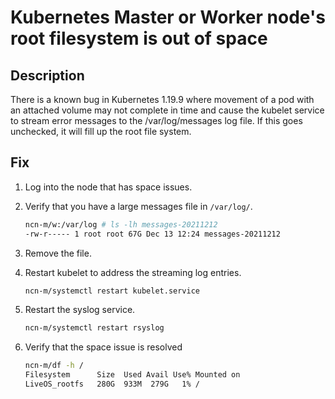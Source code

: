 # Kubernetes Master or Worker node's root filesystem is out of space

## Description

 There is a known bug in Kubernetes 1.19.9 where movement of a pod with an attached volume may not complete in time and cause the kubelet service to stream error messages to the /var/log/messages log file. If this goes unchecked, it will fill up the root file system.

## Fix

1. Log into the node that has space issues.
1. Verify that you have a large messages file in `/var/log/`.

   ```bash
   ncn-m/w:/var/log # ls -lh messages-20211212
   -rw-r----- 1 root root 67G Dec 13 12:24 messages-20211212
   ```

1. Remove the file.
1. Restart kubelet to address the streaming log entries.

   ```bash
   ncn-m/systemctl restart kubelet.service
   ```

1. Restart the syslog service.

   ```bash
   ncn-m/systemctl restart rsyslog
   ```

1. Verify that the space issue is resolved

   ```bash
   ncn-m/df -h /
   Filesystem      Size  Used Avail Use% Mounted on
   LiveOS_rootfs   280G  933M  279G   1% /
   ```
